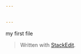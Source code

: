 ```yaml
---


---
```


<p>my first file</p>
<blockquote>
<p>Written with <a href="https://stackedit.io/">StackEdit</a>.</p>
</blockquote>

